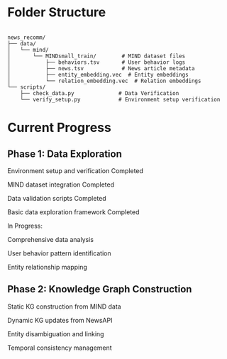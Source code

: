 # Folder Structure
<pre><code>
news_recomm/
├── data/
│   └── mind/
│       └── MINDsmall_train/        # MIND dataset files
│           ├── behaviors.tsv       # User behavior logs
│           ├── news.tsv            # News article metadata
│           ├── entity_embedding.vec  # Entity embeddings
│           └── relation_embedding.vec  # Relation embeddings
└── scripts/
    ├── check_data.py              # Data Verification
    └── verify_setup.py            # Environment setup verification
</code></pre>

# Current Progress
## Phase 1: Data Exploration  

Environment setup and verification Completed  

MIND dataset integration Completed  

Data validation scripts Completed  

Basic data exploration framework Completed  


In Progress:  


Comprehensive data analysis  

User behavior pattern identification  

Entity relationship mapping  

## Phase 2: Knowledge Graph Construction  

Static KG construction from MIND data  

Dynamic KG updates from NewsAPI  

Entity disambiguation and linking  

Temporal consistency management  

